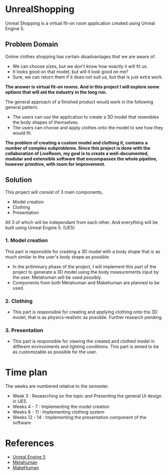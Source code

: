 # UnrealShopping
Unreal Shopping is a virtual fit-on room application created using Unreal Engine 5.

## Problem Domain
Online clothes shopping has certain disadvantages that we are aware of.
* We can choose sizes, but we don't know how exactly it will fit us.
* It looks good on that model, but will it look good on me?
* Sure, we can return them if it does not suit us, but that is just extra work.

__The answer is virtual fit-on rooms. And in this project I will explore some options that will aid the industry in the long run.__

The general approach of a finished product would work in the following general pattern.

* The users can use the application to create a 3D model that resembles the body shapes of themselves.
* The users can choose and apply clothes onto the model to see how they would fit.

__The problem of creating a custom model and clothing it, contains a number of complex subproblems. Since this project is done with the collaboration of LiveRoom, my goal is to create a well-documented, modular and extensible software that encompasses the whole pipeline, however primitive, with room for improvement.__

## Solution

This project will consist of 3 main components,
* Model creation
* Clothing
* Presentation

All 3 of which will be independant from each other. And everything will be built using Unreal Engine 5. (UE5)

### 1. Model creation
This part is reponsible for creating a 3D model with a body shape that is as much similar to the user's body shape as possible.
* In the priliminary phase of the project, I will implement this part of the project to generate a 3D model using the body measurements input by the user. Metahuman will be used possibly.
* Components from both Metahuman and Makehuman are planned to be used.

### 2. Clothing
* This part is responsible for creating and applying clothing onto the 3D model, that is as physics-realistic as possible. Further research pending.

### 3. Presentation
* This part is responsible for viewing the created and clothed model in different environments and lighting conditions. This part is aimed to be as customizable as possible for the user.

# Time plan
The weeks are numbered relative to the semester.

* Week 3 : Researching on the topic and Presenting the general UI design in UE5.
* Weeks 4 - 7 : Implementing the model creation
* Weeks 8 - 11 : Implementing clothing system
* Weeks 12 - 14 : Implementing the presentation component of the software

# References

* [Unreal Engine 5](https://www.unrealengine.com/en-US/unreal-engine-5)
* [Metahuman](https://metahuman.unrealengine.com/)
* [MakeHuman](http://www.makehumancommunity.org/)